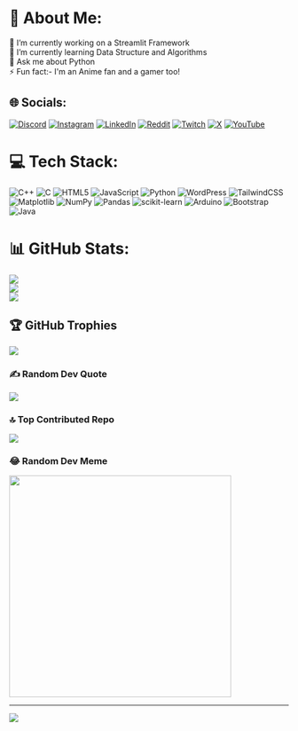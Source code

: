 # 💫 About Me:
🔭 I’m currently working on a Streamlit Framework<br>🌱 I’m currently learning Data Structure and Algorithms<br>💬 Ask me about Python<br>⚡ Fun fact:- I'm an Anime fan and a gamer too! 


## 🌐 Socials:
[![Discord](https://img.shields.io/badge/Discord-%237289DA.svg?logo=discord&logoColor=white)](https://discord.gg/Marcasite) [![Instagram](https://img.shields.io/badge/Instagram-%23E4405F.svg?logo=Instagram&logoColor=white)](https://instagram.com/themarcasiteedits) [![LinkedIn](https://img.shields.io/badge/LinkedIn-%230077B5.svg?logo=linkedin&logoColor=white)](https://linkedin.com/in/chirag-mahajan-148301275/) [![Reddit](https://img.shields.io/badge/Reddit-%23FF4500.svg?logo=Reddit&logoColor=white)](https://reddit.com/user/Financial-Fig6080) [![Twitch](https://img.shields.io/badge/Twitch-%239146FF.svg?logo=Twitch&logoColor=white)](https://twitch.tv/Marcatwitch) [![X](https://img.shields.io/badge/X-black.svg?logo=X&logoColor=white)](https://x.com/ChiragM61244204) [![YouTube](https://img.shields.io/badge/YouTube-%23FF0000.svg?logo=YouTube&logoColor=white)](https://youtube.com/@Marcasite) 

# 💻 Tech Stack:
![C++](https://img.shields.io/badge/c++-%2300599C.svg?style=for-the-badge&logo=c%2B%2B&logoColor=white) ![C](https://img.shields.io/badge/c-%2300599C.svg?style=for-the-badge&logo=c&logoColor=white) ![HTML5](https://img.shields.io/badge/html5-%23E34F26.svg?style=for-the-badge&logo=html5&logoColor=white) ![JavaScript](https://img.shields.io/badge/javascript-%23323330.svg?style=for-the-badge&logo=javascript&logoColor=%23F7DF1E) ![Python](https://img.shields.io/badge/python-3670A0?style=for-the-badge&logo=python&logoColor=ffdd54) ![WordPress](https://img.shields.io/badge/WordPress-%23117AC9.svg?style=for-the-badge&logo=WordPress&logoColor=white) ![TailwindCSS](https://img.shields.io/badge/tailwindcss-%2338B2AC.svg?style=for-the-badge&logo=tailwind-css&logoColor=white) ![Matplotlib](https://img.shields.io/badge/Matplotlib-%23ffffff.svg?style=for-the-badge&logo=Matplotlib&logoColor=black) ![NumPy](https://img.shields.io/badge/numpy-%23013243.svg?style=for-the-badge&logo=numpy&logoColor=white) ![Pandas](https://img.shields.io/badge/pandas-%23150458.svg?style=for-the-badge&logo=pandas&logoColor=white) ![scikit-learn](https://img.shields.io/badge/scikit--learn-%23F7931E.svg?style=for-the-badge&logo=scikit-learn&logoColor=white) ![Arduino](https://img.shields.io/badge/-Arduino-00979D?style=for-the-badge&logo=Arduino&logoColor=white) ![Bootstrap](https://img.shields.io/badge/bootstrap-%238511FA.svg?style=for-the-badge&logo=bootstrap&logoColor=white) ![Java](https://img.shields.io/badge/java-%23ED8B00.svg?style=for-the-badge&logo=openjdk&logoColor=white)
# 📊 GitHub Stats:
![](https://github-readme-stats.vercel.app/api?username=Cryptdroid&theme=dark&hide_border=false&include_all_commits=true&count_private=true)<br/>
![](https://github-readme-streak-stats.herokuapp.com/?user=Cryptdroid&theme=dark&hide_border=false)<br/>
![](https://github-readme-stats.vercel.app/api/top-langs/?username=Cryptdroid&theme=dark&hide_border=false&include_all_commits=true&count_private=true&layout=compact)

## 🏆 GitHub Trophies
![](https://github-profile-trophy.vercel.app/?username=Cryptdroid&theme=discord&no-frame=false&no-bg=false&margin-w=4)

### ✍️ Random Dev Quote
![](https://quotes-github-readme.vercel.app/api?type=horizontal&theme=radical)

### 🔝 Top Contributed Repo
![](https://github-contributor-stats.vercel.app/api?username=Cryptdroid&limit=5&theme=dark&combine_all_yearly_contributions=true)

### 😂 Random Dev Meme
<img src='https://randommeme-five.vercel.app/' style="height: 400px;"/>

---
[![](https://visitcount.itsvg.in/api?id=Cryptdroid&icon=0&color=0)](https://visitcount.itsvg.in)

<!-- Proudly created with GPRM ( https://gprm.itsvg.in ) -->
